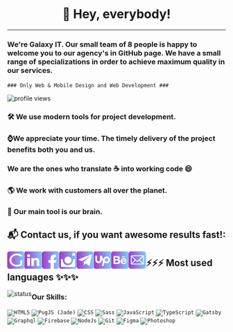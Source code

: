<h1 align="center">👋 Hey, everybody!</h1>

---
### We're Galaxy IT. Our small team of 8 people is happy to welcome you to our agency's in GitHub page. We have a small range of specializations in order to achieve maximum quality in our services.

~~~
### Only Web & Mobile Design and Web Development ###
~~~

<img src="https://gpvc.arturio.dev/Galaxy-IT" alt="profile views">


### 🛠 We use modern tools for project development.

### ⌚We appreciate your time. The timely delivery of the project benefits both you and us.

### We are the ones who translate ☕ into working code 😄

### 🌎 We work with customers all over the planet.

### 🧠 Our main tool is our brain.

## 📬 Contact us, if you want awesome results fast!:

[<img align="left" alt="galaxy-it website" width="40px" src="https://raw.githubusercontent.com/Galaxy-IT/Galaxy-IT/675004d7f4f4e7a6b54ce431b85bf619eefcb1c8/icon/website.svg" />][website]
[<img align="left" alt="galaxy-it linkedin" width="40px" src="https://raw.githubusercontent.com/Galaxy-IT/Galaxy-IT/675004d7f4f4e7a6b54ce431b85bf619eefcb1c8/icon/linkedin.svg" />][linkedin]
[<img align="left" alt="galaxy-it facebook" width="40px" src="https://raw.githubusercontent.com/Galaxy-IT/Galaxy-IT/675004d7f4f4e7a6b54ce431b85bf619eefcb1c8/icon/facebook.svg" />][facebook]
[<img align="left" alt="galaxy-it instagram" width="40px" src="https://raw.githubusercontent.com/Galaxy-IT/Galaxy-IT/675004d7f4f4e7a6b54ce431b85bf619eefcb1c8/icon/instagram.svg" />][instagram]
[<img align="left" alt="galaxy-it telegram" width="40px" src="https://raw.githubusercontent.com/Galaxy-IT/Galaxy-IT/675004d7f4f4e7a6b54ce431b85bf619eefcb1c8/icon/tg.svg" />][telegram]
[<img align="left" alt="galaxy-it upwork" width="40px" src="https://raw.githubusercontent.com/Galaxy-IT/Galaxy-IT/675004d7f4f4e7a6b54ce431b85bf619eefcb1c8/icon/up.svg" />][upwork]
[<img align="left" alt="galaxy-it behance" width="40px" src="https://raw.githubusercontent.com/Galaxy-IT/Galaxy-IT/675004d7f4f4e7a6b54ce431b85bf619eefcb1c8/icon/behance.svg" />][behance]
[<img align="left" alt="galaxy-it email" width="40px" src="https://raw.githubusercontent.com/Galaxy-IT/Galaxy-IT/675004d7f4f4e7a6b54ce431b85bf619eefcb1c8/icon/mail.svg" />][mailto]

[website]: https://galaxy-it.net/
[linkedin]: https://www.linkedin.com/company/llc-galaxy-it/
[facebook]: https://www.facebook.com/GalaxyITcompany/
[instagram]: https://www.instagram.com/galaxy_it_company/
[telegram]: https://t.me/galaxy_it
[upwork]: https://www.upwork.com/ag/galaxy/
[behance]: https://www.behance.net/GalaxyIT/
[mailto]: mailto:hello@galaxy-it.net


## ⚡⚡⚡ Most used languages ✨✨✨
<img align="left" alt="status" display="block" src="https://github-readme-stats.vercel.app/api/top-langs/?username=Galaxy-IT&layout=compact" />


### Our Skills:
<code><img alt="HTML5" width="40px" src="https://image.flaticon.com/icons/svg/226/226269.svg" /></code>
<code><img alt="PugJS (Jade)" width="40px" src="https://cdn.worldvectorlogo.com/logos/pug.svg" /></code>
<code><img alt="CSS" width="40px" src="https://image.flaticon.com/icons/svg/732/732190.svg" /></code>
<code><img alt="Sass" width="40px" src="https://cdn.worldvectorlogo.com/logos/sass-1.svg" /></code>
<code><img alt="JavaScript" width="40px" src="https://cdn.worldvectorlogo.com/logos/javascript.svg" /></code>
<code><img alt="TypeScript" width="40px" src="https://cdn.worldvectorlogo.com/logos/typescript.svg" /></code>
<code><img alt="Gatsby" width="40px" src="https://cdn.worldvectorlogo.com/logos/gatsby.svg" /></code>
<code><img alt="Graphql" width="40px" src="https://cdn.worldvectorlogo.com/logos/graphql.svg" /></code>
<code><img alt="Firebase" width="40px" src="https://cdn.worldvectorlogo.com/logos/firebase-1.svg" /></code>
<code><img alt="NodeJs" width="40px" src="https://cdn.worldvectorlogo.com/logos/nodejs-icon.svg" /></code>
<code><img alt="Git" width="40px" src="https://cdn.worldvectorlogo.com/logos/git-icon.svg" /></code>
<code><img alt="Figma" width="40px" height="40px" src="https://cdn.worldvectorlogo.com/logos/figma-1.svg" /></code>
<code><img alt="Photoshop" width="40px" src="https://cdn.worldvectorlogo.com/logos/photoshop-cc.svg" /></code>

